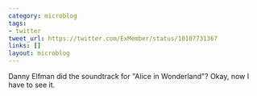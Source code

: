 ```yaml
---
category: microblog
tags:
- twitter
tweet_url: https://twitter.com/ExMember/status/10107731367
links: []
layout: microblog
---
```

Danny Elfman did the soundtrack for "Alice in Wonderland"? Okay, now I have to see it.
